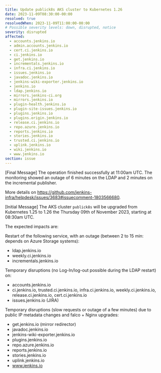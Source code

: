 ```yaml
---
title: Update publick8s AKS cluster to Kubernetes 1.26
date: 2023-11-09T08:30:00-00:00
resolved: true
resolvedWhen: 2023-11-09T11:00:00-00:00
# Possible severity levels: down, disrupted, notice
severity: disrupted
affected:
  - accounts.jenkins.io
  - admin.accounts.jenkins.io
  - cert.ci.jenkins.io
  - ci.jenkins.io
  - get.jenkins.io
  - incrementals.jenkins.io
  - infra.ci.jenkins.io
  - issues.jenkins.io
  - javadoc.jenkins.io
  - jenkins-wiki-exporter.jenkins.io
  - jenkins.io
  - ldap.jenkins.io
  - mirrors.jenkins-ci.org
  - mirrors.jenkins.io
  - plugin-health.jenkins.io
  - plugin-site-issues.jenkins.io
  - plugins.jenkins.io
  - plugins.origin.jenkins.io
  - release.ci.jenkins.io
  - repo.azure.jenkins.io
  - reports.jenkins.io
  - stories.jenkins.io
  - trusted.ci.jenkins.io
  - uplink.jenkins.io
  - wiki.jenkins.io
  - www.jenkins.io
section: issue
---
```


[Final Message]
The operation finished successfully at 11:00am UTC.
The monitoring showed an outage of 6 minutes on the LDAP and 2 minutes on the incremental publisher.

More details on <https://github.com/jenkins-infra/helpdesk/issues/3683#issuecomment-1803566680>.

[Initial Message]
The AKS cluster `publick8s` will be upgraded from Kubernetes 1.25 to 1.26 the Thursday 09th of November 2023, starting at 08:30am UTC.

The expected impacts are:

Restart of the following service, with an outage (between 2 to 15 min: depends on Azure Storage systems):

- ldap.jenkins.io
- weekly.ci.jenkins.io
- incrementals.jenkins.io

Temporary disruptions (no Log-In/log-out possible during the LDAP restart) on:

- accounts.jenkins.io
- ci.jenkins.io, trusted.ci.jenkins.io, infra.ci.jenkins.io, weekly.ci.jenkins.io, release.ci.jenkins.io, cert.ci.jenkins.io
- issues.jenkins.io (JIRA)

Temporary disruptions (slow requests or outage of a few minutes) due to public IP metadata changes and falco + Nginx upgrades:

- get.jenkins.io (mirror redirector)
- javadoc.jenkins.io
- jenkins-wiki-exporter.jenkins.io
- plugins.jenkins.io
- repo.azure.jenkins.io
- reports.jenkins.io
- stories.jenkins.io
- uplink.jenkins.io
- www.jenkins.io
